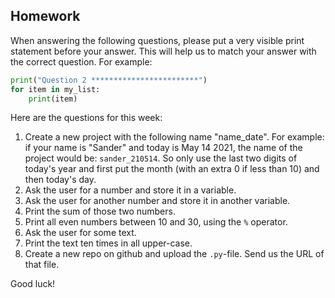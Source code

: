 Homework
-

When answering the following questions, please put a very visible print statement before your answer. This will help us to match your answer with the correct question. For example:

```Python
print("Question 2 ************************")
for item in my_list:
    print(item)
```

Here are the questions for this week:

1. Create a new project with the following name "name_date". For example: if your name is "Sander" and today is May 14 2021, the name of the project would be: `sander_210514`. So only use the last two digits of today's year and first put the month (with an extra 0 if less than 10) and then today's day.
1. Ask the user for a number and store it in a variable.
1. Ask the user for another number and store it in another variable.
1. Print the sum of those two numbers.
1. Print all even numbers between 10 and 30, using the `%` operator.
1. Ask the user for some text.
1. Print the text ten times in all upper-case.
1. Create a new repo on github and upload the `.py`-file. Send us the URL of that file.

Good luck!
